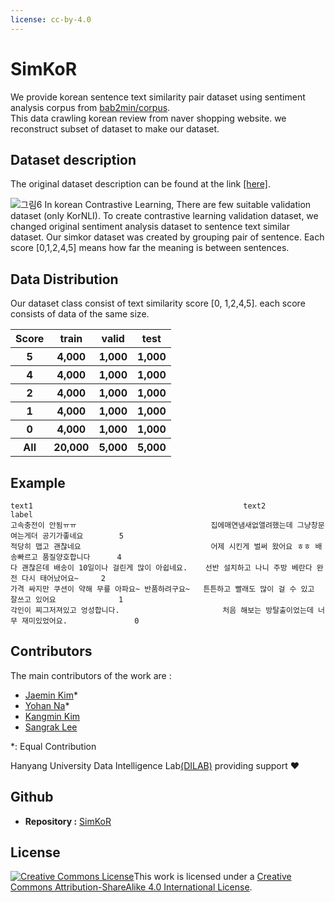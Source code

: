 ```yaml
---
license: cc-by-4.0
---
```

# SimKoR
 We provide korean sentence text similarity pair dataset using sentiment analysis corpus from [bab2min/corpus](https://github.com/bab2min/corpus).  
 This data crawling korean review from naver shopping website. we reconstruct subset of dataset to make our dataset.
  
## Dataset description  
The original dataset description can be found at the link [[here]](https://github.com/bab2min/corpus/tree/master/sentiment).  
  
![그림6](https://user-images.githubusercontent.com/54879393/189065508-240b6449-6a26-463f-bd02-64785d76fa02.png)
In korean Contrastive Learning, There are few suitable validation dataset (only KorNLI). To create contrastive learning validation dataset, we changed original sentiment analysis dataset to sentence text similar dataset. Our simkor dataset was created by grouping pair of sentence. Each score [0,1,2,4,5] means how far the meaning is between sentences.
  
## Data Distribution
Our dataset class consist of text similarity score [0, 1,2,4,5]. each score consists of data of the same size.
  
<table>
<tr><th>Score</th><th>train</th><th>valid</th><th>test</th></tr>
<tr><th>5</th><th>4,000</th><th>1,000</th><th>1,000</th></tr>
<tr><th>4</th><th>4,000</th><th>1,000</th><th>1,000</th></tr>
<tr><th>2</th><th>4,000</th><th>1,000</th><th>1,000</th></tr>
<tr><th>1</th><th>4,000</th><th>1,000</th><th>1,000</th></tr>
<tr><th>0</th><th>4,000</th><th>1,000</th><th>1,000</th></tr>
<tr><th>All</th><th>20,000</th><th>5,000</th><th>5,000</th></tr>
</table>
  
## Example
```
text1                                               text2                                                 label
고속충전이 안됨ㅠㅠ	                            집에매연냄새없앨려했는데 그냥창문여는게더 공기가좋네요	    5
적당히 맵고 괜찮네요	                            어제 시킨게 벌써 왔어요 ㅎㅎ 배송빠르고 품질양호합니다	    4
다 괜찮은데 배송이 10일이나 걸린게 많이 아쉽네요.    선반 설치하고 나니 주방 베란다 완전 다시 태어났어요~	    2
가격 싸지만 쿠션이 약해 무릎 아파요~ 반품하려구요~   튼튼하고 빨래도 많이 걸 수 있고 잘쓰고 있어요	            1
각인이 찌그저져있고 엉성합니다.	                    처음 해보는 방탈출이었는데 너무 재미있었어요.	            0
```
  

## Contributors
The main contributors of the work are :
- [Jaemin Kim](https://github.com/kimfunn)\*
- [Yohan Na](https://github.com/nayohan)\*
- [Kangmin Kim](https://github.com/Gangsss)
- [Sangrak Lee](https://github.com/PangRAK)
  
\*: Equal Contribution
  
Hanyang University Data Intelligence Lab[(DILAB)](http://dilab.hanyang.ac.kr/) providing support ❤️

## Github
- **Repository :** [SimKoR](https://github.com/nayohan/SimKoR)

## License
<a rel="license" href="http://creativecommons.org/licenses/by-sa/4.0/"><img alt="Creative Commons License" style="border-width:0" src="https://i.creativecommons.org/l/by-sa/4.0/88x31.png" /></a>This work is licensed under a <a rel="license" href="http://creativecommons.org/licenses/by-sa/4.0/">Creative Commons Attribution-ShareAlike 4.0 International License</a>.